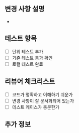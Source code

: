 ## 변경 사항 설명
- 

## 테스트 항목
- [ ] 단위 테스트 추가
- [ ] 기존 테스트 통과 확인
- [ ] 로컬 테스트 완료

## 리뷰어 체크리스트
- [ ] 코드가 명확하고 이해하기 쉬운가
- [ ] 변경 사항이 잘 문서화되어 있는가
- [ ] 테스트 케이스가 충분한가

## 추가 정보